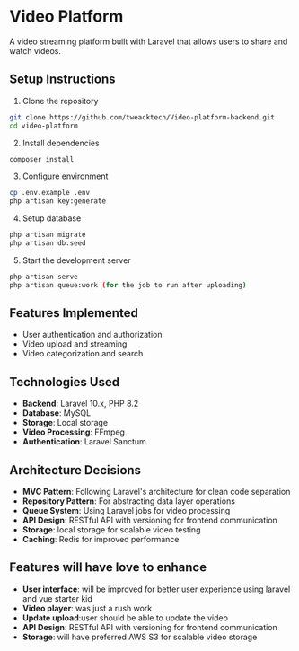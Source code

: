 # Video Platform

A video streaming platform built with Laravel that allows users to share and watch videos.

## Setup Instructions

1. Clone the repository
```bash
git clone https://github.com/tweacktech/Video-platform-backend.git
cd video-platform
```

2. Install dependencies
```bash
composer install
```

3. Configure environment
```bash
cp .env.example .env
php artisan key:generate
```

4. Setup database
```bash
php artisan migrate
php artisan db:seed
```

5. Start the development server
```bash
php artisan serve
php artisan queue:work (for the job to run after uploading)
```

## Features Implemented

- User authentication and authorization
- Video upload and streaming
- Video categorization and search

## Technologies Used

- **Backend**: Laravel 10.x, PHP 8.2
- **Database**: MySQL
- **Storage**: Local storage
- **Video Processing**: FFmpeg
- **Authentication**: Laravel Sanctum

## Architecture Decisions

- **MVC Pattern**: Following Laravel's architecture for clean code separation
- **Repository Pattern**: For abstracting data layer operations
- **Queue System**: Using Laravel jobs for video processing
- **API Design**: RESTful API with versioning for frontend communication
- **Storage**: local storage for scalable video testing
- **Caching**: Redis for improved performance



## Features will have love to enhance 

- **User interface**: will be improved for better user experience using laravel and vue starter kid
- **Video player**: was just a rush work 
- **Update upload**:user should be able to update the video
- **API Design**: RESTful API with versioning for frontend communication
- **Storage**: will have preferred AWS S3 for scalable video storage

